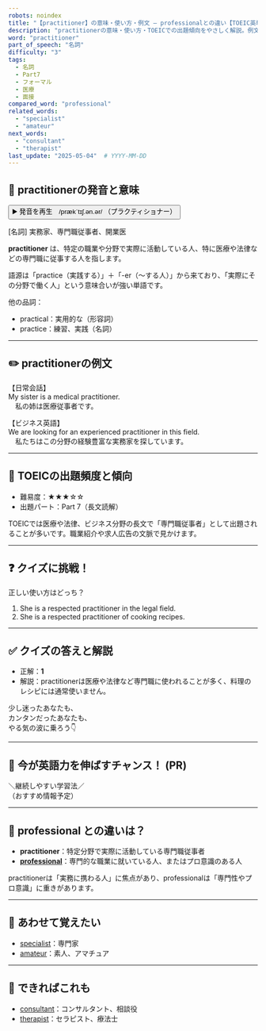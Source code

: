 ```yaml
---
robots: noindex
title: "【practitioner】の意味・使い方・例文 ― professionalとの違い【TOEIC英単語】"
description: "practitionerの意味・使い方・TOEICでの出題傾向をやさしく解説。例文・クイズ付きでprofessionalとの違いもわかりやすく学べます。"
word: "practitioner"
part_of_speech: "名詞"
difficulty: "3"
tags:
  - 名詞
  - Part7
  - フォーマル
  - 医療
  - 面接
compared_word: "professional"
related_words:
  - "specialist"
  - "amateur"
next_words:
  - "consultant"
  - "therapist"
last_update: "2025-05-04"  # YYYY-MM-DD
---
```


## 🔰 practitionerの発音と意味

<button class="play-audio" onclick="playTTS('practitioner')">
  <span class="play-audio-main">
    ▶️ 発音を再生　/prækˈtɪʃ.ən.ər/
  </span>
  <span class="play-audio-sub">
    （プラクティショナー）
  </span>
</button>

[名詞] 実務家、専門職従事者、開業医

**practitioner** は、特定の職業や分野で実際に活動している人、特に医療や法律などの専門職に従事する人を指します。

語源は「practice（実践する）」＋「-er（～する人）」から来ており、「実際にその分野で働く人」という意味合いが強い単語です。

他の品詞：  
- practical：実用的な（形容詞）
- practice：練習、実践（名詞）

---

## ✏️ practitionerの例文

【日常会話】  
My sister is a medical practitioner.  
　私の姉は医療従事者です。

【ビジネス英語】  
We are looking for an experienced practitioner in this field.  
　私たちはこの分野の経験豊富な実務家を探しています。

---

## 🎯 TOEICの出題頻度と傾向

- 難易度：★★★☆☆
- 出題パート：Part 7（長文読解）

TOEICでは医療や法律、ビジネス分野の長文で「専門職従事者」として出題されることが多いです。職業紹介や求人広告の文脈で見かけます。

---

## ❓ クイズに挑戦！

正しい使い方はどっち？

1. She is a respected practitioner in the legal field.  
2. She is a respected practitioner of cooking recipes.

---

## ✅ クイズの答えと解説

- 正解：**1**
- 解説：practitionerは医療や法律など専門職に使われることが多く、料理のレシピには通常使いません。

少し迷ったあなたも、  
カンタンだったあなたも、  
やる気の波に乗ろう👇️

---

## 🚀 今が英語力を伸ばすチャンス！ (PR)

<div class="info-center">
＼継続しやすい学習法／<br>  
（おすすめ情報予定）
</div>

---

## 🤔  professional との違いは？

- **practitioner**：特定分野で実際に活動している専門職従事者
- **[professional](/word/professional)**：専門的な職業に就いている人、またはプロ意識のある人

practitionerは「実務に携わる人」に焦点があり、professionalは「専門性やプロ意識」に重きがあります。

---

## 🧩 あわせて覚えたい

- [specialist](/word/specialist)：専門家
- [amateur](/word/amateur)：素人、アマチュア

---

## 📖 できればこれも

- [consultant](/word/consultant)：コンサルタント、相談役
- [therapist](/word/therapist)：セラピスト、療法士

<!-- cvid: aid37_bid09 -->
